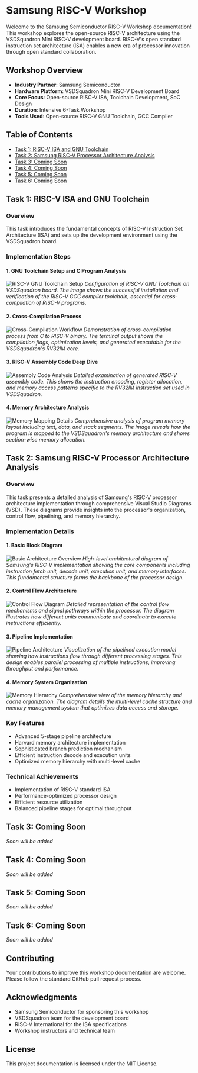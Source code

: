 # Samsung RISC-V Workshop 

Welcome to the Samsung Semiconductor RISC-V Workshop documentation! This workshop explores the open-source RISC-V architecture using the VSDSquadron Mini RISC-V development board. RISC-V's open standard instruction set architecture (ISA) enables a new era of processor innovation through open standard collaboration.

## Workshop Overview
- **Industry Partner**: Samsung Semiconductor
- **Hardware Platform**: VSDSquadron Mini RISC-V Development Board
- **Core Focus**: Open-source RISC-V ISA, Toolchain Development, SoC Design
- **Duration**: Intensive 6-Task Workshop
- **Tools Used**: Open-source RISC-V GNU Toolchain, GCC Compiler

## Table of Contents
- [Task 1: RISC-V ISA and GNU Toolchain](#task-1-risc-v-isa-and-gnu-toolchain)
- [Task 2: Samsung RISC-V Processor Architecture Analysis](#task-2-samsung-risc-v-processor-architecture-analysis)
- [Task 3: Coming Soon](#task-3-coming-soon)
- [Task 4: Coming Soon](#task-4-coming-soon)
- [Task 5: Coming Soon](#task-5-coming-soon)
- [Task 6: Coming Soon](#task-6-coming-soon)

## Task 1: RISC-V ISA and GNU Toolchain

### Overview
This task introduces the fundamental concepts of RISC-V Instruction Set Architecture (ISA) and sets up the development environment using the VSDSquadron board.

### Implementation Steps

#### 1. GNU Toolchain Setup and C Program Analysis
![RISC-V GNU Toolchain Setup](images/vsd1.png)
*Configuration of RISC-V GNU Toolchain on VSDSquadron board. The image shows the successful installation and verification of the RISC-V GCC compiler toolchain, essential for cross-compilation of RISC-V programs.*

#### 2. Cross-Compilation Process
![Cross-Compilation Workflow](images/vsd2.png)
*Demonstration of cross-compilation process from C to RISC-V binary. The terminal output shows the compilation flags, optimization levels, and generated executable for the VSDSquadron's RV32IM core.*

#### 3. RISC-V Assembly Code Deep Dive
![Assembly Code Analysis](images/vsd3.png)
*Detailed examination of generated RISC-V assembly code. This shows the instruction encoding, register allocation, and memory access patterns specific to the RV32IM instruction set used in VSDSquadron.*

#### 4. Memory Architecture Analysis
![Memory Mapping Details](images/vsd4.png)
*Comprehensive analysis of program memory layout including text, data, and stack segments. The image reveals how the program is mapped to the VSDSquadron's memory architecture and shows section-wise memory allocation.*

## Task 2: Samsung RISC-V Processor Architecture Analysis

### Overview
This task presents a detailed analysis of Samsung's RISC-V processor architecture implementation through comprehensive Visual Studio Diagrams (VSD). These diagrams provide insights into the processor's organization, control flow, pipelining, and memory hierarchy.

### Implementation Details

#### 1. Basic Block Diagram
![Basic Architecture Overview](images/task2_vsd1.png)
*High-level architectural diagram of Samsung's RISC-V implementation showing the core components including instruction fetch unit, decode unit, execution unit, and memory interfaces. This fundamental structure forms the backbone of the processor design.*

#### 2. Control Flow Architecture
![Control Flow Diagram](images/task2_vsd2.png)
*Detailed representation of the control flow mechanisms and signal pathways within the processor. The diagram illustrates how different units communicate and coordinate to execute instructions efficiently.*

#### 3. Pipeline Implementation
![Pipeline Architecture](images/task2_vsd3.png)
*Visualization of the pipelined execution model showing how instructions flow through different processing stages. This design enables parallel processing of multiple instructions, improving throughput and performance.*

#### 4. Memory System Organization
![Memory Hierarchy](images/task2_vsd4.png)
*Comprehensive view of the memory hierarchy and cache organization. The diagram details the multi-level cache structure and memory management system that optimizes data access and storage.*

### Key Features
- Advanced 5-stage pipeline architecture
- Harvard memory architecture implementation
- Sophisticated branch prediction mechanism
- Efficient instruction decode and execution units
- Optimized memory hierarchy with multi-level cache

### Technical Achievements
- Implementation of RISC-V standard ISA
- Performance-optimized processor design
- Efficient resource utilization
- Balanced pipeline stages for optimal throughput

## Task 3: Coming Soon
*Soon will be added*

## Task 4: Coming Soon
*Soon will be added*

## Task 5: Coming Soon
*Soon will be added*

## Task 6: Coming Soon
*Soon will be added*

## Contributing
Your contributions to improve this workshop documentation are welcome. Please follow the standard GitHub pull request process.

## Acknowledgments
- Samsung Semiconductor for sponsoring this workshop
- VSDSquadron team for the development board
- RISC-V International for the ISA specifications
- Workshop instructors and technical team

## License
This project documentation is licensed under the MIT License.

